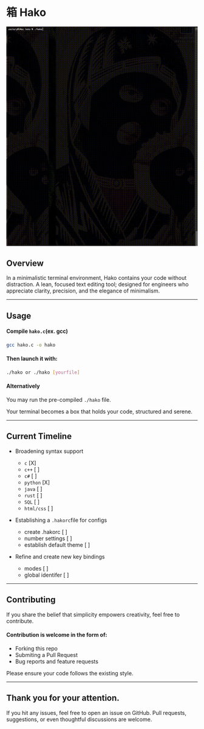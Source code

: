 # 箱 Hako
![til](./assets/hako-Demo.gif)

## Overview
In a minimalistic terminal environment, Hako contains your code without distraction.
A lean, focused text editing tool; 
designed for engineers who appreciate clarity, precision, and the elegance of minimalism.

---

## Usage
#### Compile `hako.c`(ex. gcc)
```bash
gcc hako.c -o hako
```
#### Then launch it with:
```bash
./hako or ./hako [yourfile]
```
#### Alternatively
You may run the pre-compiled `./hako` file.

Your terminal becomes a box that holds your code, structured and serene.

---

## Current Timeline

- Broadening syntax support
	- `c`						[X]
	- `c++`						[ ]
	- `c#`						[ ]
	- `python`					[X]
	- `java`					[ ]
	- `rust`					[ ]
	- `SQL`						[ ]
	- `html/css`				[ ]

- Establishing a `.hakorc`file for configs
	- create .hakorc			[ ]
	- number settings			[ ]
	- establish default theme	[ ]

- Refine and create new key bindings
	- modes						[ ]
	- global identifer			[ ]

---

## Contributing

If you share the belief that simplicity empowers creativity, feel free to contribute.

#### Contribution is welcome in the form of:
- Forking this repo
- Submiting a Pull Request
- Bug reports and feature requests

Please ensure your code follows the existing style.

---

## Thank you for your attention.
If you hit any issues, feel free to open an issue on GitHub.
Pull requests, suggestions, or even thoughtful discussions are welcome.

